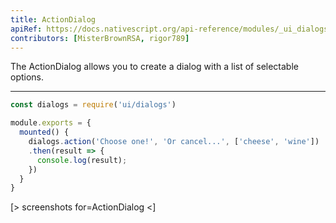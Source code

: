 ```yaml
---
title: ActionDialog
apiRef: https://docs.nativescript.org/api-reference/modules/_ui_dialogs_#action 
contributors: [MisterBrownRSA, rigor789]
---
```


The ActionDialog allows you to create a dialog with a list of selectable options.

---

```javascript
const dialogs = require('ui/dialogs')

module.exports = {
  mounted() {
    dialogs.action('Choose one!', 'Or cancel...', ['cheese', 'wine'])
    .then(result => {
      console.log(result);
    })
  }
}
```

[> screenshots for=ActionDialog <]